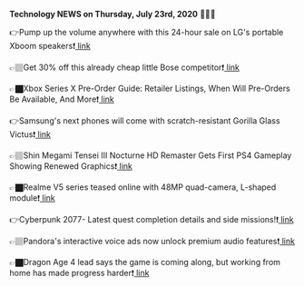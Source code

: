 <b>Technology NEWS on Thursday, July 23rd, 2020</b> 📡📡📡 

👉Pump up the volume anywhere with this 24-hour sale on LG's portable Xboom speakers❗️<a href='https://techblock.club/?p=6149'> link</a>

👉🏽Get 30% off this already cheap little Bose competitor❗️<a href='https://techblock.club/?p=6151'> link</a>

👉🏿Xbox Series X Pre-Order Guide: Retailer Listings, When Will Pre-Orders Be Available, And More❗️<a href='https://techblock.club/?p=6153'> link</a>

👉Samsung's next phones will come with scratch-resistant Gorilla Glass Victus❗️<a href='https://techblock.club/?p=6155'> link</a>

👉🏽Shin Megami Tensei III Nocturne HD Remaster Gets First PS4 Gameplay Showing Renewed Graphics❗️<a href='https://techblock.club/?p=6157'> link</a>

👉🏿Realme V5 series teased online with 48MP quad-camera, L-shaped module❗️<a href='https://techblock.club/?p=6159'> link</a>

👉Cyberpunk 2077- Latest quest completion details and side missions!❗️<a href='https://techblock.club/?p=6161'> link</a>

👉🏽Pandora's interactive voice ads now unlock premium audio features❗️<a href='https://techblock.club/?p=6163'> link</a>

👉🏿Dragon Age 4 lead says the game is coming along, but working from home has made progress harder❗️<a href='https://techblock.club/?p=6165'> link</a>

